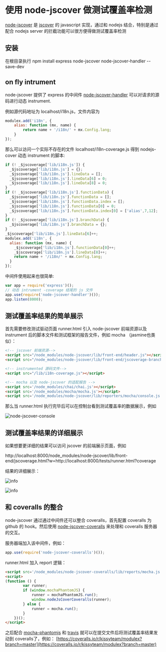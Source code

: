 # 使用 node-jscover 做测试覆盖率检测

[node-jscover](https://github.com/yiminghe/node-jscover) 是 [jscover](https://github.com/tntim96/JSCover) 的 javascript 实现，通过和 nodejs 结合，特别是通过配合 nodejs server 的拦截功能可以很方便得做测试覆盖率检测

## 安装

在根目录执行 npm install express node-jscover node-jscover-handler --save-dev

## on fly intrument

node-jscover 提供了 express 的中间件 [node-jscover-handler](https://github.com/yiminghe/node-jscover-handler) 可以对请求的源码进行动态 instrument.

例如源代码地址为 localhost/i18n.js，文件内容为
```javascript
modulex.add('i18n', {
    alias: function (mx, name) {
        return name + '/i18n/' + mx.Config.lang;
    }
});
```

那么可以访问一个实际不存在的文件 localhost/i18n-coverage.js 得到 nodejs-cover 动态 instrument 的脚本:
```javascript
if (! _$jscoverage['lib/i18n.js']) {
  _$jscoverage['lib/i18n.js'] = {};
  _$jscoverage['lib/i18n.js'].lineData = [];
  _$jscoverage['lib/i18n.js'].lineData[6] = 0;
  _$jscoverage['lib/i18n.js'].lineData[8] = 0;
}
if (! _$jscoverage['lib/i18n.js'].functionData) {
  _$jscoverage['lib/i18n.js'].functionData = [];
  _$jscoverage['lib/i18n.js'].functionData.index = [];
  _$jscoverage['lib/i18n.js'].functionData[0] = 0;
  _$jscoverage['lib/i18n.js'].functionData.index[0] = ['alias',7,12];
}
if (! _$jscoverage['lib/i18n.js'].branchData) {
  _$jscoverage['lib/i18n.js'].branchData = {};
}
_$jscoverage['lib/i18n.js'].lineData[6]++;
modulex.add('i18n', {
  alias: function (mx, name) {
    _$jscoverage['lib/i18n.js'].functionData[0]++;
    _$jscoverage['lib/i18n.js'].lineData[8]++;
    return name + '/i18n/' + mx.Config.lang;
  }
});
```

中间件使用起来也很简单:

``` javascript
var app = require('express')();
// 动态 intrument -coverage 结尾的 js 文件
app.use(require('node-jscover-handler')());
app.listen(8000);
```

## 测试覆盖率结果的简单展示

首先需要修改测试驱动页面 runner.html 引入 node-jscover 前端资源以及 instrument 后的脚本文件和测试框架的报告文件，例如 mocha （jasmine也类似）：

``` html
<!-- jscover 前端资源-->
<script src="/node_modules/node-jscover/lib/front-end/header.js"></script>
<script src="/node_modules/node-jscover/lib/front-end/jscoverage-branch.js"></script>

<!-- instrumented 源码文件-->
<script src="/lib/i18n-coverage.js"></script>

<!-- mocha 以及 node-jscover 的适配报告 -->
<script src='/node_modules/chai/chai.js'></script>
<script src='/node_modules/mocha/mocha.js'></script>
<script src='/node_modules/node-jscover/lib/reporters/mocha/console.js'></script>
```

那么当 runner.html 执行完毕后可以在控制台看到测试覆盖率的数据展示，例如

![node-jscover-console](http://gtms03.alicdn.com/tps/i3/TB1RuKDFVXXXXXVaXXXZjoG1FXX-1075-323.png)

## 测试覆盖率结果的详细展示

如果想要更详细的结果可以访问 jscover 的前端展示页面，例如

http://localhost:8000/node_modules/node-jscover/lib/front-end/jscoverage.html?w=http://localhost:8000/tests/runner.html?coverage

结果的详细展示：

![info](http://gtms01.alicdn.com/tps/i1/TB1R07.FFXXXXbCapXXwzFUMpXX-1042-366.png)

![info](http://gtms03.alicdn.com/tps/i3/TB1o.ecFVXXXXc_aXXXC0hr.VXX-983-381.png)

## 和 coveralls 的整合

node-jscover 通过通过中间件还可以整合 coveralls，首先配置 coveralls 为 github 的 hook。然后使用 [node-jscover-coveralls](https://github.com/yiminghe/node-jscover-coveralls) 来处理和 coveralls 服务器的交互。


服务器端加入该中间件，例如：
```javascript
app.use(require('node-jscover-coveralls')());
```

runner.html 加入 report 逻辑：

```html
<script src='/node_modules/node-jscover-coveralls/lib/reports/mocha.js'></script>
<script>
(function () {
        var runner;
        if (window.mochaPhantomJS) {
            runner = mochaPhantomJS.run();
            window.nodeJsCoverCoveralls(runner);
        } else {
            runner = mocha.run();
        }
    })();
</script>
```

之后配合 [mocha-phantomjs](https://github.com/metaskills/mocha-phantomjs) 和 [travis](travis-ci.org) 就可以在提交文件后将测试覆盖率结果发动到 coveralls了，例如：
[https://coveralls.io/r/kissyteam/modulex?branch=master](https://coveralls.io/r/kissyteam/modulex?branch=master)